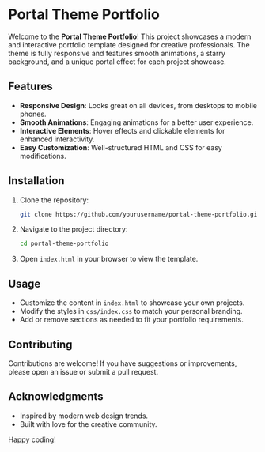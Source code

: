 # Portal Theme Portfolio

Welcome to the **Portal Theme Portfolio**! This project showcases a modern and interactive portfolio template designed for creative professionals. The theme is fully responsive and features smooth animations, a starry background, and a unique portal effect for each project showcase.

## Features

- **Responsive Design**: Looks great on all devices, from desktops to mobile phones.
- **Smooth Animations**: Engaging animations for a better user experience.
- **Interactive Elements**: Hover effects and clickable elements for enhanced interactivity.
- **Easy Customization**: Well-structured HTML and CSS for easy modifications.

## Installation

1. Clone the repository:
   ```bash
   git clone https://github.com/yourusername/portal-theme-portfolio.git
   ```
2. Navigate to the project directory:
   ```bash
   cd portal-theme-portfolio
   ```
3. Open `index.html` in your browser to view the template.

## Usage

- Customize the content in `index.html` to showcase your own projects.
- Modify the styles in `css/index.css` to match your personal branding.
- Add or remove sections as needed to fit your portfolio requirements.

## Contributing

Contributions are welcome! If you have suggestions or improvements, please open an issue or submit a pull request.


## Acknowledgments

- Inspired by modern web design trends.
- Built with love for the creative community.

Happy coding!